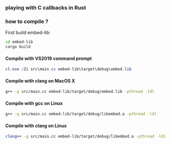 ### playing with C callbacks in Rust

### how to compile ?

First build embed-lib:

```bash
cd embed-lib
cargo build
```

#### Compile with VS2019 command prompt 

```powershell
cl.exe /Zi src\main.cc embed-lib\target\debug\embed.lib
```

#### Compile with clang on MacOS X 

```bash
g++ -g src/main.cc embed-lib/target/debug/embed.lib -pthread -ldl
```

#### Compile with gcc on Linux 

```bash
g++ -g src/main.cc embed-lib/target/debug/libembed.a -pthread -ldl
```

#### Compile with clang on Linux 

```bash
clang++ -g src/main.cc embed-lib/target/debug/libembed.a -pthread -ldl
```
